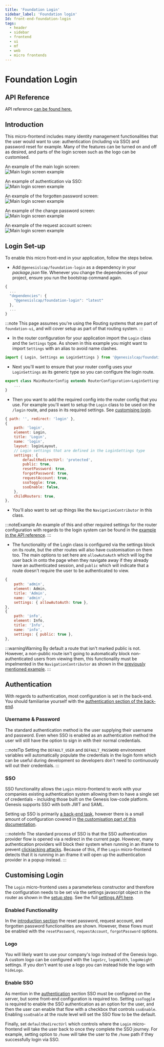 ```yaml
---
title: 'Foundation Login'
sidebar_label: 'Foundation login'
Id: front-end-foundation-login
tags:
  - header
  - sidebar
  - frontend
  - ui
  - mf
  - web
  - micro frontends
---
```


# Foundation Login

## API Reference

API reference [can be found here.](../foundation-login_apiref/)

## Introduction

This micro-frontend includes many identity management functionalities that the user would want to use: authentication (including via SSO) and password reset for example. Many of the features can be turned on and off as desired, and parts of the login screen such as the logo can be customised.

An example of the main login screen: <br/>
![Main login screen example](/img/foundation-login_login-standard.png)

An example of authentication via SSO: <br/>
![Main login screen example](/img/foundation-login_login-sso.png)

An example of the forgotten password screen: <br/>
![Main login screen example](/img/foundation-login_forgotten-password.png)

An example of the change password screen: <br/>
![Main login screen example](/img/foundation-login_change-password.png)

An example of the request account screen: <br/>
![Main login screen example](/img/foundation-login_request-account.png)

## Login Set-up

To enable this micro front-end in your application, follow the steps below.

- Add `@genesislcap/foundation-login` as a dependency in your *package.json* file. Whenever you change the dependencies of your project, ensure you run the bootstrap command again.

```javascript
{
  ...
  "dependencies": {
    "@genesislcap/foundation-login": "latest"
  },
  ...
}
```

:::note
This page assumes you're using the Routing systems that are part of `foundation-ui`, and will cover setup as part of that routing system.
:::

- In the router configuration for your application import the `Login` class and the `Settings` type. As shown in this example you might want to import `Settings` with an alias to avoid name clashes.
```javascript
import { Login, Settings as LoginSettings } from '@genesislcap/foundation-login';
```

- Next you'll want to ensure that your router config uses your `LoginSettings` as its generic type so you can configure the login route.
```javascript
export class MainRouterConfig extends RouterConfiguration<LoginSettings> {
	...
}
```

- Then you want to add the required config into the router config that you use. For example you'll want to setup the `Login` class to be used on the `/login` route, and pass in its required settings. See [customising login](#customising-login).
```javascript
{ path: '', redirect: 'login' },
{
	path: 'login',
	element: Login,
	title: 'Login',
	name: 'login',
	layout: loginLayout,
	// Login settings that are defined in the LoginSettings type
	settings: {
		defaultRedirectUrl: 'protected',
		public: true,
		resetPassword: true,
		forgotPassword: true,
		requestAccount: true,
		ssoToggle: true,
		ssoEnable: false,
	},
	childRouters: true,
},
```

- You'll also want to set up things like the `NavigationContributor` in this class.

:::noteExample
An example of this and other required settings for the router configuration with regards to the login system can be found in the [example in the API reference](../foundation-login_apiref/foundation-login.login/#example).
:::

- The functionality of the Login class is configured via the settings block on its route, but the other routes will also have customisation on them too. The main options to set here are `allowAutoAuth` which will log the user back in onto the page when they navigate away if they already have an authenticated session, and `public` which will indicate that a route doesn't require the user to be authenticated to view.

```javascript
{
	path: 'admin',
	element: Admin,
	title: 'Admin',
	name: 'admin',
	settings: { allowAutoAuth: true },
},
{
	path: 'info',
	element: Info,
	title: 'Info',
	name: 'info',
	settings: { public: true },
},
```

:::warningWarning
By default a route that isn't marked public is not. However, a non-public route isn't going to automatically block non-authenticated users from viewing them, this functionality must be impelmented in the `NavigationContributor` as shown in the [previously mentioned example](../foundation-login_apiref/foundation-login.login/#example).
:::

## Authentication

With regards to authentication, most configuration is set in the back-end. You should familiarise yourself with the [authentication section of the back-end](../../03_server-modules/05_access-control/01_introduction.md).

### Username & Password

The standard authentication method is the user supplying their username and password. Even when SSO is enabled as an authentication method the user will still have the option to sign in with their normal credentials.

:::noteTip
Setting the `DEFAULT_USER` and `DEFAULT_PASSWORD` environment variables will automatically populate the credentials in the login form which can be useful during development so developers don't need to continuously will out their credentials.
:::

### SSO

SSO functionality allows the `Login` micro-frontend to work with your companies existing authentication system allowing them to have a single set of credentials - incluidng those built on the Genesis low-code platform. Genesis supports SSO with both JWT and SAML.

Setting up SSO is primarily [a back-end task](../../03_server-modules/05_access-control/04_sso_authentication.md), however there is a small amount of configuration covered in [the customisation part of this documentation](#enable-sso).

:::noteInfo
The standard process of SSO is that the SSO authentication provider flow is opened via a redirect in the current page. However, many authentication providers will block their system when running in an iframe to prevent [clickjacking attacks](https://owasp.org/www-community/attacks/Clickjacking). Because of this, if the `Login` micro-frontend detects that it is running in an iframe it will open up the authentication provider in a popup instead.
:::

## Customising Login

The `Login` micro-frontend uses a parameterless constructor and therefore the configuration needs to be set via the settings javascript object in the router as shown in the [setup step](#login-set-up). See the full [settings API here](../foundation-login_apiref/foundation-login.settings/#remarks).

### Enabled Functionality

In the [introduction section](#introduction) the reset password, request account, and forgotten password functionalities are shown. However, these flows must be enabled with the `resetPassword`, `requestAccount`, `forgotPassword` options.

### Logo

You will likely want to use your company's logo instead of the Genesis logo. A custom logo can be configured with the `logoSrc`, `logoWidth`, `logoHeight` settings. If you don't want to use a logo you can instead hide the logo with `hideLogo`.

### Enable SSO

As mention in the [authentication](#sso) section SSO must be configured on the server, but some front-end configuration is required too. Setting `ssoToggle` is required to enable the SSO authentication as an option for the user, and then the user can enable that flow with a checkbox that controls `ssoEnable`. Enabling `ssoEnable` at the route level will set the SSO flow to be the default.

Finally, set `defaultRedirectUrl` which controls where the `Login` micro-frontend will take the user back to once they complete the SSO journey. For example, setting option to `/home` will take the user to the `/home` path if they successfully login via SSO.

